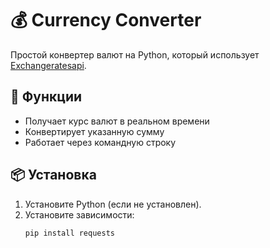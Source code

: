 # 💰 Currency Converter  

Простой конвертер валют на Python, который использует [Exchangeratesapi](https://apilayer.com/marketplace/exchangerates_data-api).  

## 🚀 Функции  
- Получает курс валют в реальном времени  
- Конвертирует указанную сумму  
- Работает через командную строку   

## 📦 Установка    
1. Установите Python (если не установлен).    
2. Установите зависимости:  
   ```bash      
   pip install requests      
 
